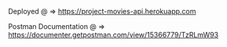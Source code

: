 Deployed @ => https://project-movies-api.herokuapp.com

Postman Documentation @ => https://documenter.getpostman.com/view/15366779/TzRLmW93
